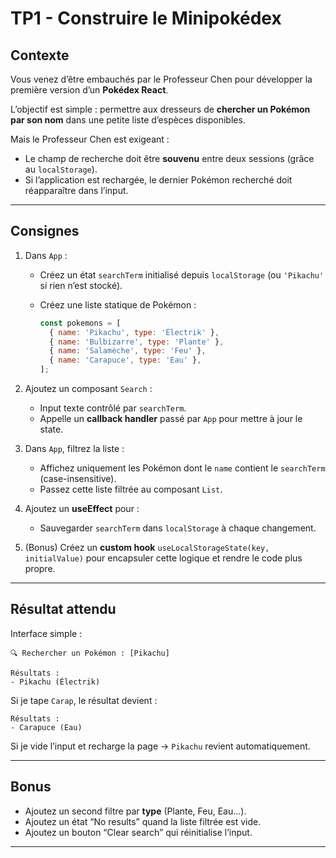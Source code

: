 # TP1 - Construire le Minipokédex

## Contexte

Vous venez d’être embauchés par le Professeur Chen pour développer la première version d’un **Pokédex React**.

L’objectif est simple : permettre aux dresseurs de **chercher un Pokémon par son nom** dans une petite liste d’espèces disponibles.

Mais le Professeur Chen est exigeant :

- Le champ de recherche doit être **souvenu** entre deux sessions (grâce au `localStorage`).
- Si l’application est rechargée, le dernier Pokémon recherché doit réapparaître dans l’input.

---

## Consignes

1. Dans `App` :
    - Créez un état `searchTerm` initialisé depuis `localStorage` (ou `'Pikachu'` si rien n’est stocké).
    - Créez une liste statique de Pokémon :
        
        ```jsx
        const pokemons = [
          { name: 'Pikachu', type: 'Électrik' },
          { name: 'Bulbizarre', type: 'Plante' },
          { name: 'Salamèche', type: 'Feu' },
          { name: 'Carapuce', type: 'Eau' },
        ];
        ```
        
2. Ajoutez un composant `Search` :
    - Input texte contrôlé par `searchTerm`.
    - Appelle un **callback handler** passé par `App` pour mettre à jour le state.
3. Dans `App`, filtrez la liste :
    - Affichez uniquement les Pokémon dont le `name` contient le `searchTerm` (case-insensitive).
    - Passez cette liste filtrée au composant `List`.
4. Ajoutez un **useEffect** pour :
    - Sauvegarder `searchTerm` dans `localStorage` à chaque changement.
5. (Bonus) Créez un **custom hook** `useLocalStorageState(key, initialValue)` pour encapsuler cette logique et rendre le code plus propre.

---

## Résultat attendu

Interface simple :

```
🔍 Rechercher un Pokémon : [Pikachu]

Résultats :
- Pikachu (Électrik)

```

Si je tape `Carap`, le résultat devient :

```
Résultats :
- Carapuce (Eau)

```

Si je vide l’input et recharge la page → `Pikachu` revient automatiquement.

---

## Bonus

- Ajoutez un second filtre par **type** (Plante, Feu, Eau…).
- Ajoutez un état “No results” quand la liste filtrée est vide.
- Ajoutez un bouton “Clear search” qui réinitialise l’input.

---